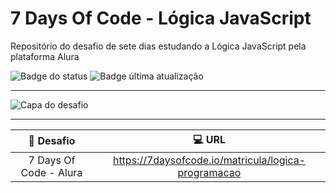 # 7 Days Of Code - Lógica JavaScript  
Repositório do desafio de sete dias estudando a Lógica JavaScript pela plataforma Alura

![Badge do status](https://img.shields.io/badge/Status-em%20desenvolvimento-yellow)
![Badge última atualização](https://img.shields.io/badge/%C3%9Altima%20atualiza%C3%A7%C3%A3o-Novembro-blue)  

****  
![Capa do desafio](https://user-images.githubusercontent.com/86023712/204622418-d589968b-974a-4fe2-8b4d-25d668d39c21.jpg)  
****  

|   :dart: Desafio       |   :computer: URL                                      |
|    :----:              | :----:                                                |
| 7 Days Of Code - Alura | https://7daysofcode.io/matricula/logica-programacao   |
